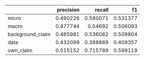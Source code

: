 |                  |   precision |   recall |       f1 |
|:-----------------|------------:|---------:|---------:|
| micro            |    0.490226 | 0.580071 | 0.531377 |
| macro            |    0.477744 | 0.54692  | 0.506093 |
| background_claim |    0.485981 | 0.536082 | 0.509804 |
| data             |    0.432099 | 0.388889 | 0.409357 |
| own_claim        |    0.515152 | 0.715789 | 0.599119 |